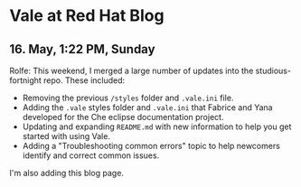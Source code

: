 # Vale at Red Hat Blog

## 16. May, 1:22 PM, Sunday

Rolfe: This weekend, I merged a large number of updates  into the studious-fortnight repo. These included:
- Removing the previous `/styles` folder and `.vale.ini` file.
- Adding the `.vale` styles folder and `.vale.ini` that Fabrice and Yana developed for the Che eclipse documentation project.
- Updating and expanding `README.md` with new information to help you get started with using Vale.
- Adding a "Troubleshooting common errors" topic to help newcomers identify and correct common issues.

I'm also adding this blog page.
